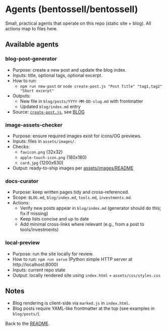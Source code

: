 # Agents (bentossell/bentossell)

Small, practical agents that operate on this repo (static site + blog). All actions map to files here.

## Available agents

### blog-post-generator
- Purpose: create a new post and update the blog index.
- Inputs: title, optional tags, optional excerpt.
- How to run:
  - `npm run new-post` or `node create-post.js "Post Title" "tag1,tag2" "Short excerpt"`
- Outputs:
  - New file in `blog/posts/YYYY-MM-DD-slug.md` with frontmatter
  - Updated `blog/index.md` entry
- Source: [`create-post.js`](create-post.js), see [BLOG](BLOG.md)

### image-assets-checker
- Purpose: ensure required images exist for icons/OG previews.
- Inputs: files in `assets/images/`.
- Checks:
  - `favicon.png` (32x32)
  - `apple-touch-icon.png` (180x180)
  - `card.jpg` (1200x630)
- Output: ready-to-ship images per [assets/images/README](assets/images/README.md)

### docs-curator
- Purpose: keep written pages tidy and cross-referenced.
- Scope: `BLOG.md`, `blog/index.md`, `tools.md`, `investments.md`.
- Actions:
  - Verify new posts appear in `blog/index.md` (generator should do this; fix if missing)
  - Keep lists concise and up to date
  - Add minimal cross-links where relevant (e.g., from a post to tools/investments)

### local-preview
- Purpose: run the site locally for review.
- How to run: `npm run serve` (Python simple HTTP server at http://localhost:8000)
- Inputs: current repo state
- Output: locally rendered site using `index.html` + `assets/css/styles.css`

## Notes
- Blog rendering is client-side via `marked.js` in `index.html`.
- Blog posts require YAML-like frontmatter at the top (see examples in `blog/posts/`).

Back to the [README](README.md).
